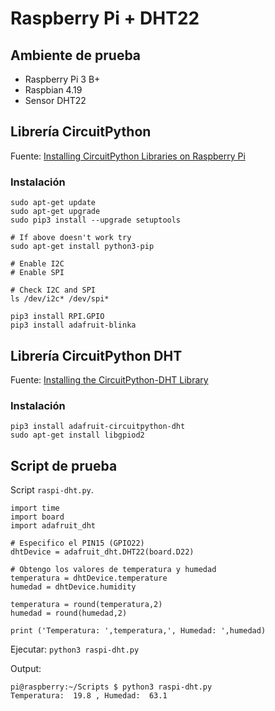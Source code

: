 # Raspberry Pi + DHT22

## Ambiente de prueba
 - Raspberry Pi 3 B+
 - Raspbian 4.19
 - Sensor DHT22

## Librería CircuitPython
Fuente: [Installing CircuitPython Libraries on Raspberry Pi](https://learn.adafruit.com/circuitpython-on-raspberrypi-linux/installing-circuitpython-on-raspberry-pi)

### Instalación
    sudo apt-get update
    sudo apt-get upgrade
    sudo pip3 install --upgrade setuptools

    # If above doesn't work try
    sudo apt-get install python3-pip

    # Enable I2C
    # Enable SPI

    # Check I2C and SPI
    ls /dev/i2c* /dev/spi*

    pip3 install RPI.GPIO
    pip3 install adafruit-blinka

## Librería CircuitPython DHT
Fuente: [Installing the CircuitPython-DHT Library](https://learn.adafruit.com/dht-humidity-sensing-on-raspberry-pi-with-gdocs-logging/python-setup)

### Instalación
    pip3 install adafruit-circuitpython-dht
    sudo apt-get install libgpiod2

## Script de prueba

Script `raspi-dht.py`.

    import time
    import board
    import adafruit_dht

    # Especifico el PIN15 (GPIO22)
    dhtDevice = adafruit_dht.DHT22(board.D22)

    # Obtengo los valores de temperatura y humedad
    temperatura = dhtDevice.temperature
    humedad = dhtDevice.humidity

    temperatura = round(temperatura,2)
    humedad = round(humedad,2)

    print ('Temperatura: ',temperatura,', Humedad: ',humedad)

Ejecutar: `python3 raspi-dht.py`

Output:

    pi@raspberry:~/Scripts $ python3 raspi-dht.py
    Temperatura:  19.8 , Humedad:  63.1
